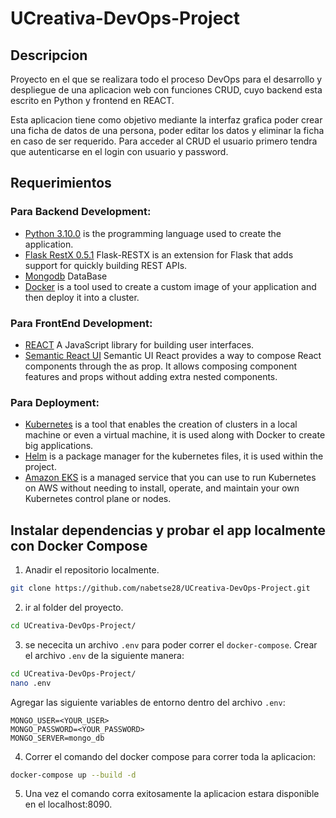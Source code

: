 # UCreativa-DevOps-Project

## Descripcion 

Proyecto en el que se realizara todo el proceso DevOps para el desarrollo y despliegue de una aplicacion web con funciones CRUD, cuyo backend esta escrito en Python y frontend en REACT. 

Esta aplicacion tiene como objetivo mediante la interfaz grafica poder crear una ficha de datos de una persona, poder editar los datos y eliminar la ficha en caso de ser requerido. Para acceder al CRUD el usuario primero tendra que autenticarse en el login con usuario y password.



## Requerimientos
### Para Backend Development:

- [Python 3.10.0](https://www.python.org/) is the programming language used to create the application.
- [Flask RestX 0.5.1](https://flask-restx.readthedocs.io/en/latest/)  Flask-RESTX is an extension for Flask that adds support for quickly building REST APIs. 
- [Mongodb](https://www.mongodb.com/) DataBase
- [Docker](https://www.docker.com/) is a tool used to create a custom image of your application and then deploy it into a cluster.

### Para FrontEnd Development:

- [REACT](https://reactjs.org/) A JavaScript library for building user interfaces.
- [Semantic React UI](https://react.semantic-ui.com/) Semantic UI React provides a way to compose React components through the as prop. It allows composing component features and props without adding extra nested components.

### Para Deployment:

- [Kubernetes](https://kubernetes.io/) is a tool that enables the creation of clusters in a local machine or even a virtual machine, it is used along with Docker to create big applications.
- [Helm](https://helm.sh/) is a package manager for the kubernetes files, it is used within the project.
- [Amazon EKS](https://docs.aws.amazon.com/eks/latest/userguide/what-is-eks.html) is a managed service that you can use to run Kubernetes on AWS without needing to install, operate, and maintain your own Kubernetes control plane or nodes.

## Instalar dependencias y probar el app localmente con Docker Compose

1. Anadir el repositorio localmente.
```bash
git clone https://github.com/nabetse28/UCreativa-DevOps-Project.git
```
2. ir al folder del proyecto.
```bash
cd UCreativa-DevOps-Project/
```
3. se nececita un archivo `.env` para poder correr el  `docker-compose`. Crear el archivo `.env` de la siguiente manera:

```bash
cd UCreativa-DevOps-Project/
nano .env
```
Agregar las siguiente variables de entorno dentro del archivo `.env`:
```
MONGO_USER=<YOUR_USER>
MONGO_PASSWORD=<YOUR_PASSWORD>
MONGO_SERVER=mongo_db
```

4. Correr el comando del docker compose para correr toda la aplicacion:

```bash
docker-compose up --build -d
```

5. Una vez el comando corra exitosamente la aplicacion estara disponible en el localhost:8090. 

